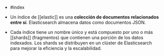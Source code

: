 - #index

- Un índice de [[elastic]] es una **colección de documentos relacionados entre sí**. Elasticsearch almacena datos como documentos JSON.

- Cada índice tiene un nombre único y está compuesto por uno o más [[shards]] (fragmentos) que contienen una porción de los datos indexados. Los shards se distribuyen en un clúster de Elasticsearch para mejorar la eficiencia y la escalabilidad.